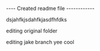 ---- Created readme file ------------

dsjahfkjsdahfkjasdfhfdks

editing original folder 

editing jake branch yee cool
